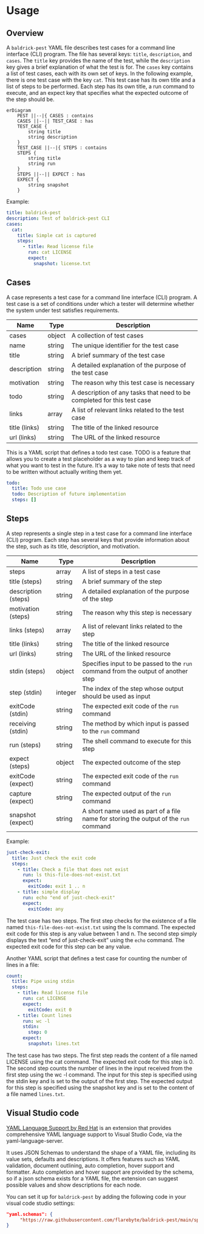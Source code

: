 # Usage

## Overview

A `baldrick-pest` YAML file describes test cases for a command line interface (CLI) program. The file has several keys: `title`, `description`, and `cases`. The `title` key provides the name of the test, while the `description` key gives a brief explanation of what the test is for. The `cases` key contains a list of test cases, each with its own set of keys. In the following example, there is one test case with the key `cat`. This test case has its own title and a list of steps to be performed. Each step has its own title, a run command to execute, and an expect key that specifies what the expected outcome of the step should be.

```mermaid
erDiagram
    PEST ||--|{ CASES : contains
    CASES ||--|| TEST_CASE : has
    TEST_CASE {
        string title
        string description
    }
    TEST_CASE ||--|{ STEPS : contains
    STEPS {
        string title
        string run
    }
    STEPS ||--|| EXPECT : has
    EXPECT {
        string snapshot
    }

```

Example:

```yaml
title: baldrick-pest
description: Test of baldrick-pest CLI
cases:
  cat:
    title: Simple cat is captured
    steps:
      - title: Read license file
        run: cat LICENSE
        expect:
          snapshot: license.txt
```

## Cases

A case represents a test case for a command line interface (CLI) program. A test case is a set of conditions under which a tester will determine whether the system under test satisfies requirements.

| Name          | Type   | Description                                                             |
| ------------- | ------ | ----------------------------------------------------------------------- |
| cases         | object | A collection of test cases                                              |
| name          | string | The unique identifier for the test case                                 |
| title         | string | A brief summary of the test case                                        |
| description   | string | A detailed explanation of the purpose of the test case                  |
| motivation    | string | The reason why this test case is necessary                              |
| todo          | string | A description of any tasks that need to be completed for this test case |
| links         | array  | A list of relevant links related to the test case                       |
| title (links) | string | The title of the linked resource                                        |
| url (links)   | string | The URL of the linked resource                                          |

This is a YAML script that defines a todo test case.
TODO is a feature that allows you to create a test placeholder as a way to plan and keep track of what you want to test in the future. It’s a way to take note of tests that need to be written without actually writing them yet.

```yaml
todo:
  title: Todo use case
  todo: Description of future implementation
  steps: []
```

## Steps

A step represents a single step in a test case for a command line interface (CLI) program. Each step has several keys that provide information about the step, such as its title, description, and motivation.

| Name                | Type    | Description                                                                          |
| ------------------- | ------- | ------------------------------------------------------------------------------------ |
| steps               | array   | A list of steps in a test case                                                       |
| title (steps)       | string  | A brief summary of the step                                                          |
| description (steps) | string  | A detailed explanation of the purpose of the step                                    |
| motivation (steps)  | string  | The reason why this step is necessary                                                |
| links (steps)       | array   | A list of relevant links related to the step                                         |
| title (links)       | string  | The title of the linked resource                                                     |
| url (links)         | string  | The URL of the linked resource                                                       |
| stdin (steps)       | object  | Specifies input to be passed to the `run` command from the output of another step    |
| step (stdin)        | integer | The index of the step whose output should be used as input                           |
| exitCode (stdin)    | string  | The expected exit code of the `run` command                                          |
| receiving (stdin)   | string  | The method by which input is passed to the `run` command                             |
| run (steps)         | string  | The shell command to execute for this step                                           |
| expect (steps)      | object  | The expected outcome of the step                                                     |
| exitCode (expect)   | string  | The expected exit code of the `run` command                                          |
| capture (expect)    | string  | The expected output of the `run` command                                             |
| snapshot (expect)   | string  | A short name used as part of a file name for storing the output of the `run` command |

Example:

```yaml
just-check-exit:
  title: Just check the exit code
  steps:
    - title: Check a file that does not exist
      run: ls this-file-does-not-exist.txt
      expect:
        exitCode: exit 1 .. n
    - title: simple display
      run: echo "end of just-check-exit"
      expect:
        exitCode: any
```

The test case has two steps. The first step checks for the existence of a file named `this-file-does-not-exist.txt` using the ls command. The expected exit code for this step is any value between 1 and n. The second step simply displays the text “end of just-check-exit” using the `echo` command. The expected exit code for this step can be any value.

Another YAML script that defines a test case for counting the number of lines in a file:

```yaml
count:
  title: Pipe using stdin
  steps:
    - title: Read license file
      run: cat LICENSE
      expect:
        exitCode: exit 0
    - title: Count lines
      run: wc -l
      stdin:
        step: 0
      expect:
        snapshot: lines.txt
```

The test case has two steps. The first step reads the content of a file named LICENSE using the cat command. The expected exit code for this step is 0. The second step counts the number of lines in the input received from the first step using the wc -l command. The input for this step is specified using the stdin key and is set to the output of the first step. The expected output for this step is specified using the snapshot key and is set to the content of a file named `lines.txt`.

## Visual Studio code

[YAML Language Support by Red
Hat](https://marketplace.visualstudio.com/items?itemName=redhat.vscode-yaml)
is an extension that provides comprehensive YAML language support to Visual
Studio Code, via the yaml-language-server.

It uses JSON Schemas to understand the shape of a YAML file, including its
value sets, defaults and descriptions.
It offers features such as YAML validation, document outlining, auto
completion, hover support and formatter.
Auto completion and hover support are provided by the schema, so if a json
schema exists for a YAML file, the extension can suggest possible values and
show descriptions for each node.

You can set it up for `baldrick-pest` by adding the following code in your
visual code studio settings:

```json
"yaml.schemas": {
     "https://raw.githubusercontent.com/flarebyte/baldrick-pest/main/spec/snapshots/pest-model/get-schema--schema.json": "*.pest.yaml"
}
```
